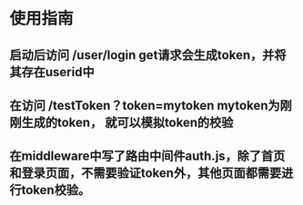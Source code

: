 # 使用指南



## 启动后访问 /user/login  get请求会生成token，并将其存在userid中
## 在访问  /testToken？token=mytoken  mytoken为刚刚生成的token，  就可以模拟token的校验
## 在middleware中写了路由中间件auth.js，除了首页和登录页面，不需要验证token外，其他页面都需要进行token校验。

